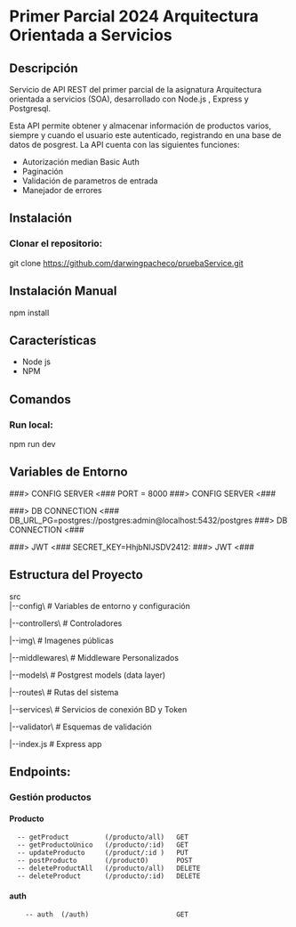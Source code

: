 # Primer Parcial 2024 Arquitectura Orientada a Servicios

## Descripción

Servicio de API REST del primer parcial de la asignatura Arquitectura orientada a servicios (SOA), desarrollado con Node.js , Express y Postgresql.

Esta API permite obtener y almacenar información de productos varios, siempre y cuando el usuario este autenticado, registrando en una base de datos de posgrest. La API cuenta con las siguientes funciones:

* Autorización median Basic Auth
* Paginación
* Validación de parametros de entrada
* Manejador de errores

## Instalación

### Clonar el repositorio:

git clone https://github.com/darwingpacheco/pruebaService.git

## Instalación Manual

 npm install

 ## Características

 * Node js
 * NPM

 ## Comandos

 ### Run local:

 npm run dev

 ## Variables de Entorno

###> CONFIG SERVER <###
PORT = 8000
###> CONFIG SERVER <###

###> DB CONNECTION <###
DB_URL_PG=postgres://postgres:admin@localhost:5432/postgres
###> DB CONNECTION <###

###> JWT <###
SECRET_KEY=HhjbNIJSDV2412:
###> JWT <###

## Estructura del Proyecto

src\
 |--config\         # Variables de entorno y configuración 
 
 |--controllers\    # Controladores 
 
 |--img\            # Imagenes públicas
 
 |--middlewares\    # Middleware Personalizados

 |--models\         # Postgrest models (data layer) 
 
 |--routes\         # Rutas del sistema
 
 |--services\       # Servicios de conexión BD y Token 
 
 |--validator\      # Esquemas de validación
 
 |--index.js        # Express app


## Endpoints:

### Gestión productos
    
#### Producto
      -- getProduct         (/producto/all)   GET
      -- getProductoUnico   (/producto/:id)   GET
      -- updateProducto     (/product/:id )   PUT
      -- postProducto       (/productO)       POST
      -- deleteProductAll   (/producto/all)   DELETE
      -- deleteProduct      (/producto/:id)   DELETE

#### auth
        -- auth  (/auth)                      GET
